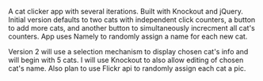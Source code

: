 A cat clicker app with several iterations. Built with Knockout and jQuery.
Initial version defaults to two cats with independent click counters, a button to add more cats, and another button to simultaneously increcment all cat's counters. App uses Namely to randomly assign a name for each new cat.

Version 2 will use a selection mechanism to display chosen cat's info and will begin with 5 cats. I will use Knockout to also allow editing of chosen cat's name. Also plan to use Flickr api to randomly assign each cat a pic.
